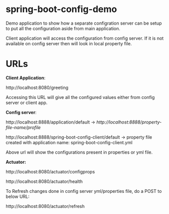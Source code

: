 # spring-boot-config-demo
Demo application to show how a separate configration server can be setup to put all the configuration aside from main application.

Client application will access the configuration from config server. If it is not available on config server then will look in local property file.

# URLs
**Client Application**: 

http://localhost:8080/greeting

Accessing this URL will give all the configured values either from config server or  client app.

**Config server**: 

http://localhost:8888/application/default ->  *http://localhost:8888/property-file-name/profile*

http://localhost:8888/spring-boot-config-client/default  -> property file created with application name: spring-boot-config-client.yml
              
Above url will show the configurations present in properties or yml file.

**Actuator:** 

http://localhost:8080/actuator/configprops

http://localhost:8080/actuator/health

To Refresh changes done in config server yml/properties file, do a POST to below URL:

http://localhost:8080/actuator/refresh
